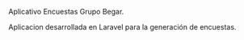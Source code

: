 Aplicativo Encuestas Grupo Begar.


Aplicacion desarrollada en Laravel para la generación de encuestas.